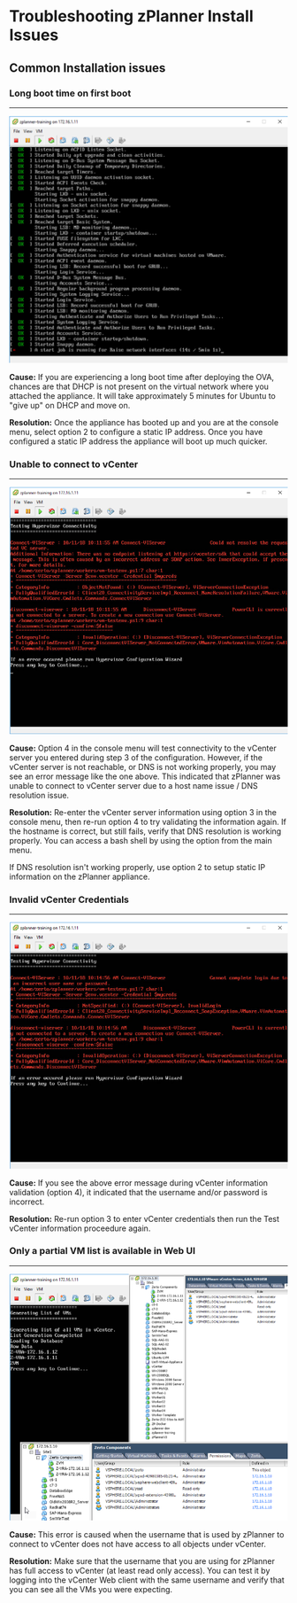# Troubleshooting zPlanner Install Issues

## Common Installation issues

### Long boot time on first boot

***
![no dhcp](images/dhcp-missing.png)

**Cause:**
If you are experiencing a long boot time after deploying the OVA, chances are that DHCP is not present on the virtual network where you attached the appliance. It will take approximately 5 minutes for Ubuntu to "give up" on DHCP and move on.

**Resolution:**
Once the appliance has booted up and you are at the console menu, select option 2 to configure a static IP address. Once you have configured a static IP address the appliance will boot up much quicker.

### Unable to connect to vCenter

***
![vcenter hostname](images/vcenter-invalid-hostname.png)

**Cause:**
Option 4 in the console menu will test connectivity to the vCenter server you entered during step 3 of the configuration. However, if the vCenter server is not reachable, or DNS is not working properly, you may see an error message like the one above. This indicated that zPlanner was unable to connect to vCenter server due to a host name issue / DNS resolution issue.

**Resolution:**
Re-enter the vCenter server information using option 3 in the console menu, then re-run option 4 to try validating the information again. If the hostname is correct, but still fails, verify that DNS resolution is working properly. You can access a bash shell by using the option from the main menu.

If DNS resolution isn't working properly, use option 2 to setup static IP information on the zPlanner appliance.

### Invalid vCenter Credentials

***
![vcenter credentials](images/vcenter-creds.png)

**Cause:**
If you see the above error message during vCenter information validation (option 4), it indicated that the username and/or password is incorrect.

**Resolution:**
Re-run option 3 to enter vCenter credentials then run the Test vCenter information proceedure again.

### Only a partial VM list is available in Web UI

***
![partial vm list](images/vm-list-partial.png)

**Cause:**
This error is caused when the username that is used by zPlanner to connect to vCenter does not have access to all objects under vCenter.

**Resolution:**
Make sure that the username that you are using for zPlanner has full access to vCenter (at least read only access). You can test it by logging into the vCenter Web client with the same username and verify that you can see all the VMs you were expecting.